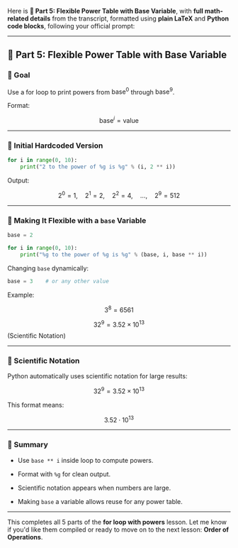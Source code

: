 Here is **📒 Part 5: Flexible Power Table with Base Variable**, with **full math-related details** from the transcript, formatted using **plain LaTeX** and **Python code blocks**, following your official prompt:

---

## 📒 Part 5: Flexible Power Table with Base Variable

### 🧾 Goal

Use a for loop to print powers from $\text{base}^0$ through $\text{base}^9$.

Format:

$$ \text{base}^i = \text{value} $$

---

### 🧮 Initial Hardcoded Version

```python
for i in range(0, 10):
    print("2 to the power of %g is %g" % (i, 2 ** i))
```

Output:

$$ 2^0 = 1,\quad 2^1 = 2,\quad 2^2 = 4,\quad \ldots,\quad 2^9 = 512 $$

---

### 🧾 Making It Flexible with a `base` Variable

```python
base = 2

for i in range(0, 10):
    print("%g to the power of %g is %g" % (base, i, base ** i))
```

Changing `base` dynamically:

```python
base = 3    # or any other value
```

Example:

$$ 3^8 = 6561 $$

$$ 32^9 = 3.52 \times 10^{13} $$ (Scientific Notation)

---

### 🧾 Scientific Notation

Python automatically uses scientific notation for large results:

$$ 32^9 = 3.52 \times 10^{13} $$

This format means:

$$ 3.52 \cdot 10^{13} $$

---

### 🧾 Summary

- Use `base ** i` inside loop to compute powers.
    
- Format with `%g` for clean output.
    
- Scientific notation appears when numbers are large.
    
- Making `base` a variable allows reuse for any power table.
    

---

This completes all 5 parts of the **for loop with powers** lesson. Let me know if you'd like them compiled or ready to move on to the next lesson: **Order of Operations**.